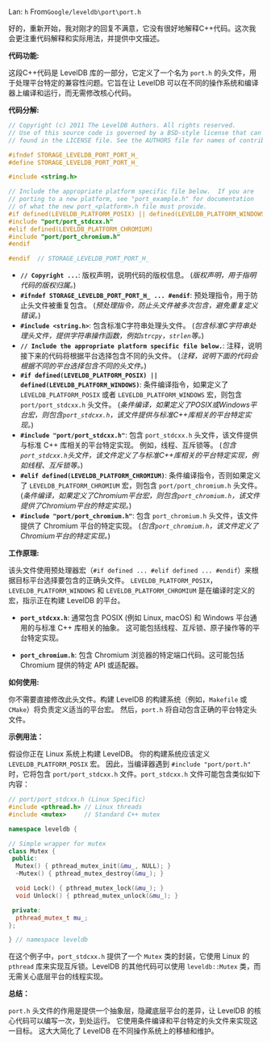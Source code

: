 Lan: `h` From`Google/leveldb\port\port.h`

好的，重新开始，我对刚才的回复不满意，它没有很好地解释C++代码。这次我会更注重代码解释和实际用法，并提供中文描述。

**代码功能:**

这段C++代码是 LevelDB 库的一部分，它定义了一个名为 `port.h` 的头文件，用于处理平台特定的兼容性问题。它旨在让 LevelDB 可以在不同的操作系统和编译器上编译和运行，而无需修改核心代码。

**代码分解:**

```c++
// Copyright (c) 2011 The LevelDB Authors. All rights reserved.
// Use of this source code is governed by a BSD-style license that can be
// found in the LICENSE file. See the AUTHORS file for names of contributors.

#ifndef STORAGE_LEVELDB_PORT_PORT_H_
#define STORAGE_LEVELDB_PORT_PORT_H_

#include <string.h>

// Include the appropriate platform specific file below.  If you are
// porting to a new platform, see "port_example.h" for documentation
// of what the new port_<platform>.h file must provide.
#if defined(LEVELDB_PLATFORM_POSIX) || defined(LEVELDB_PLATFORM_WINDOWS)
#include "port/port_stdcxx.h"
#elif defined(LEVELDB_PLATFORM_CHROMIUM)
#include "port/port_chromium.h"
#endif

#endif  // STORAGE_LEVELDB_PORT_PORT_H_
```

*   **`// Copyright ...`**:  版权声明，说明代码的版权信息。 (*版权声明，用于指明代码的版权归属。*)
*   **`#ifndef STORAGE_LEVELDB_PORT_PORT_H_ ... #endif`**:  预处理指令，用于防止头文件被重复包含。 (*预处理指令，防止头文件被多次包含，避免重复定义错误。*)
*   **`#include <string.h>`**: 包含标准C字符串处理头文件。 (*包含标准C字符串处理头文件，提供字符串操作函数，例如`strcpy`，`strlen`等。*)
*   **`// Include the appropriate platform specific file below.`**:  注释，说明接下来的代码将根据平台选择包含不同的头文件。 (*注释，说明下面的代码会根据不同的平台选择包含不同的头文件。*)
*   **`#if defined(LEVELDB_PLATFORM_POSIX) || defined(LEVELDB_PLATFORM_WINDOWS)`**:  条件编译指令，如果定义了 `LEVELDB_PLATFORM_POSIX` 或者 `LEVELDB_PLATFORM_WINDOWS` 宏，则包含 `port/port_stdcxx.h` 头文件。 (*条件编译，如果定义了POSIX或Windows平台宏，则包含`port_stdcxx.h`，该文件提供与标准C++库相关的平台特定实现。*)
*   **`#include "port/port_stdcxx.h"`**: 包含 `port_stdcxx.h` 头文件，该文件提供与标准 C++ 库相关的平台特定实现。 例如，线程、互斥锁等。 (*包含`port_stdcxx.h`头文件，该文件定义了与标准C++库相关的平台特定实现，例如线程、互斥锁等。*)
*   **`#elif defined(LEVELDB_PLATFORM_CHROMIUM)`**:  条件编译指令，否则如果定义了 `LEVELDB_PLATFORM_CHROMIUM` 宏，则包含 `port/port_chromium.h` 头文件。 (*条件编译，如果定义了Chromium平台宏，则包含`port_chromium.h`，该文件提供了Chromium平台的特定实现。*)
*   **`#include "port/port_chromium.h"`**: 包含 `port_chromium.h` 头文件，该文件提供了 Chromium 平台的特定实现。 (*包含`port_chromium.h`，该文件定义了Chromium平台的特定实现。*)

**工作原理:**

该头文件使用预处理器宏（`#if defined ... #elif defined ... #endif`）来根据目标平台选择要包含的正确头文件。  `LEVELDB_PLATFORM_POSIX`， `LEVELDB_PLATFORM_WINDOWS` 和 `LEVELDB_PLATFORM_CHROMIUM` 是在编译时定义的宏，指示正在构建 LevelDB 的平台。

*   **`port_stdcxx.h`**:  通常包含 POSIX (例如 Linux, macOS) 和 Windows 平台通用的与标准 C++ 库相关的抽象。  这可能包括线程、互斥锁、原子操作等的平台特定实现。

*   **`port_chromium.h`**: 包含 Chromium 浏览器的特定端口代码。这可能包括 Chromium 提供的特定 API 或适配器。

**如何使用:**

你不需要直接修改此头文件。构建 LevelDB 的构建系统（例如，`Makefile` 或 `CMake`）将负责定义适当的平台宏。  然后，`port.h` 将自动包含正确的平台特定头文件。

**示例用法：**

假设你正在 Linux 系统上构建 LevelDB。 你的构建系统应该定义 `LEVELDB_PLATFORM_POSIX` 宏。 因此，当编译器遇到 `#include "port/port.h"` 时，它将包含 `port/port_stdcxx.h` 文件。`port_stdcxx.h` 文件可能包含类似如下内容：

```c++
// port/port_stdcxx.h (Linux Specific)
#include <pthread.h> // Linux threads
#include <mutex>     // Standard C++ mutex

namespace leveldb {

// Simple wrapper for mutex
class Mutex {
 public:
  Mutex() { pthread_mutex_init(&mu_, NULL); }
  ~Mutex() { pthread_mutex_destroy(&mu_); }

  void Lock() { pthread_mutex_lock(&mu_); }
  void Unlock() { pthread_mutex_unlock(&mu_); }

 private:
  pthread_mutex_t mu_;
};

} // namespace leveldb
```

在这个例子中，`port_stdcxx.h`  提供了一个 `Mutex` 类的封装，它使用 Linux 的 `pthread` 库来实现互斥锁。LevelDB 的其他代码可以使用 `leveldb::Mutex` 类，而无需关心底层平台的线程实现。

**总结：**

`port.h` 头文件的作用是提供一个抽象层，隐藏底层平台的差异，让 LevelDB 的核心代码可以编写一次，到处运行。 它使用条件编译和平台特定的头文件来实现这一目标。 这大大简化了 LevelDB 在不同操作系统上的移植和维护。

